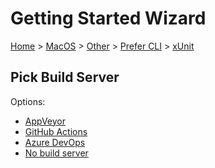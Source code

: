 # Getting Started Wizard

[Home](/docs/wiz/readme.md) > [MacOS](MacOS.md) > [Other](MacOS_Other.md) > [Prefer CLI](MacOS_Other_Cli.md) > [xUnit](MacOS_Other_Cli_xUnit.md)

## Pick Build Server

Options:
 * [AppVeyor](MacOS_Other_Cli_xUnit_AppVeyor.md)
 * [GitHub Actions](MacOS_Other_Cli_xUnit_GitHubActions.md)
 * [Azure DevOps](MacOS_Other_Cli_xUnit_AzureDevOps.md)
 * [No build server](MacOS_Other_Cli_xUnit_None.md)
